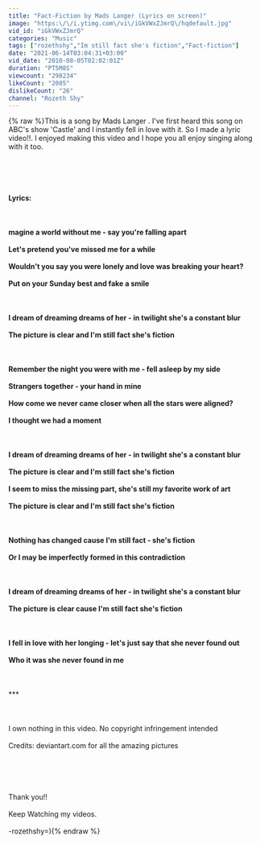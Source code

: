 ```yaml
---
title: "Fact-Fiction by Mads Langer (Lyrics on screen)"
image: "https:\/\/i.ytimg.com\/vi\/iGkVWxZJmrQ\/hqdefault.jpg"
vid_id: "iGkVWxZJmrQ"
categories: "Music"
tags: ["rozethshy","Im still fact she's fiction","Fact-fiction"]
date: "2021-06-14T03:04:31+03:00"
vid_date: "2010-08-05T02:02:01Z"
duration: "PT5M8S"
viewcount: "298234"
likeCount: "2005"
dislikeCount: "26"
channel: "Rozeth Shy"
---
```

{% raw %}This is a song by Mads Langer . I've first heard this song on ABC's show 'Castle' and I instantly fell in love with it. So I made a lyric video!!. I enjoyed making this video and I hope you all enjoy singing along with it too.<br /><br /><br /><br />**************************************************<br /><br />Lyrics:<br /><br /><br /><br />magine a world without me - say you're falling apart<br /><br />Let's pretend you've missed me for a while<br /><br />Wouldn't you say you were lonely and love was breaking your heart?<br /><br />Put on your Sunday best and fake a smile<br /><br /><br /><br />I dream of dreaming dreams of her - in twilight she's a constant blur<br /><br />The picture is clear and I'm still fact she's fiction<br /><br /><br /><br />Remember the night you were with me - fell asleep by my side<br /><br />Strangers together - your hand in mine<br /><br />How come we never came closer when all the stars were aligned?<br /><br />I thought we had a moment<br /><br /><br /><br />I dream of dreaming dreams of her - in twilight she's a constant blur<br /><br />The picture is clear and I'm still fact she's fiction<br /><br />I seem to miss the missing part, she's still my favorite work of art<br /><br />The picture is clear and I'm still fact she's fiction<br /><br /><br /><br />Nothing has changed cause I'm still fact - she's fiction<br /><br />Or I may be imperfectly formed in this contradiction<br /><br /><br /><br />I dream of dreaming dreams of her - in twilight she's a constant blur<br /><br />The picture is clear cause I'm still fact she's fiction<br /><br /><br /><br />I fell in love with her longing - let's just say that she never found out<br /><br />Who it was she never found in me <br /><br /><br /><br />*****************************************************<br /><br /><br /><br />I own nothing in this video. No copyright infringement intended<br /><br />Credits: deviantart.com for all the amazing pictures<br /><br /><br /><br /><br /><br />Thank you!!<br /><br />Keep Watching my videos.<br /><br />-rozethshy=){% endraw %}
